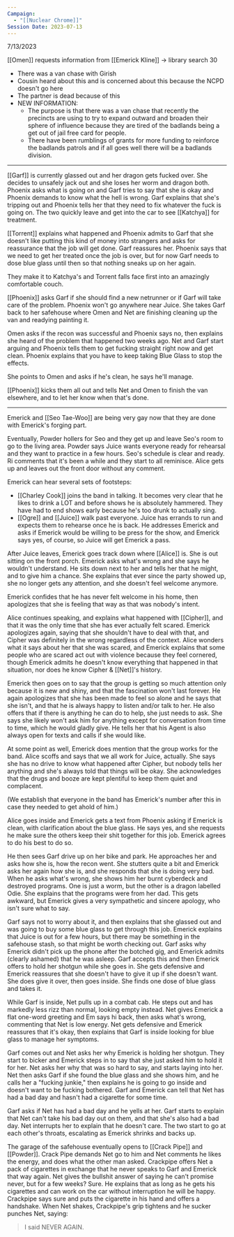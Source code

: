 ```yaml
---
Campaign:
  - "[[Nuclear Chrome]]"
Session Date: 2023-07-13
---
```

7/13/2023

[[Omen]] requests information from [[Emerick Kline]] -> library search 30

- There was a van chase with Girish
- Cousin heard about this and is concerned about this because the NCPD doesn't go here
- The partner is dead because of this
- NEW INFORMATION:
	- The purpose is that there was a van chase that recently the precincts are using to try to expand outward and broaden their sphere of influence because they are tired of the badlands being a get out of jail free card for people.
	- There have been rumblings of grants for more funding to reinforce the badlands patrols and if all goes well there will be a badlands division.

----

[[Garf]] is currently glassed out and her dragon gets fucked over. She decides to unsafely jack out and she loses her worm and dragon both. Phoenix asks what is going on and Garf tries to say that she is okay and Phoenix demands to know what the hell is wrong. Garf explains that she's tripping out and Phoenix tells her that they need to fix whatever the fuck is going on. The two quickly leave and get into the car to see [[Katchya]] for treatment.

[[Torrent]] explains what happened and Phoenix admits to Garf that she doesn't like putting this kind of money into strangers and asks for reassurance that the job will get done. Garf reassures her. Phoenix says that we need to get her treated once the job is over, but for now Garf needs to dose blue glass until then so that nothing sneaks up on her again.

They make it to Katchya's and Torrent falls face first into an amazingly comfortable couch.

[[Phoenix]] asks Garf if she should find a new netrunner or if Garf will take care of the problem. Phoenix won't go anywhere near Juice. She takes Garf back to her safehouse where Omen and Net are finishing cleaning up the van and readying painting it.

Omen asks if the recon was successful and Phoenix says no, then explains she heard of the problem that happened two weeks ago. Net and Garf start arguing and Phoenix tells them to get fucking straight right now and get clean. Phoenix explains that you have to keep taking Blue Glass to stop the effects.

She points to Omen and asks if he's clean, he says he'll manage.

[[Phoenix]] kicks them all out and tells Net and Omen to finish the van elsewhere, and to let her know when that's done.

----

Emerick and [[Seo Tae-Woo]] are being very gay now that they are done with Emerick's forging part.

Eventually, Powder hollers for Seo and they get up and leave Seo's room to go to the living area. Powder says Juice wants everyone ready for rehearsal and they want to practice in a few hours. Seo's schedule is clear and ready. Ri comments that it's been a while and they start to all reminisce. Alice gets up and leaves out the front door without any comment.

Emerick can hear several sets of footsteps:

- [[Charley Cook]] joins the band in talking. It becomes very clear that he likes to drink a LOT and before shows he is absolutely hammered. They have had to end shows early because he's too drunk to actually sing.
- [[Ogre]] and [[Juice]] walk past everyone. Juice has errands to run and expects them to rehearse once he is back. He addresses Emerick and asks if Emerick would be willing to be press for the show, and Emerick says yes, of course, so Juice will get Emerick a pass.

After Juice leaves, Emerick goes track down where [[Alice]] is. She is out sitting on the front porch. Emerick asks what's wrong and she says he wouldn't understand. He sits down next to her and tells her that he might, and to give him a chance. She explains that ever since the party showed up, she no longer gets any attention, and she doesn't feel welcome anymore.

Emerick confides that he has never felt welcome in his home, then apologizes that she is feeling that way as that was nobody's intent.

Alice continues speaking, and explains what happened with [[Cipher]], and that it was the only time that she has ever actually felt scared. Emerick apologizes again, saying that she shouldn't have to deal with that, and Cipher was definitely in the wrong regardless of the context. Alice wonders what it says about her that she was scared, and Emerick explains that some people who are scared act out with violence because they feel cornered, though Emerick admits he doesn't know everything that happened in that situation, nor does he know Cipher & [[Net]]'s history.

Emerick then goes on to say that the group is getting so much attention only because it is new and shiny, and that the fascination won't last forever. He again apologizes that she has been made to feel so alone and he says that she isn't, and that he is always happy to listen and/or talk to her. He also offers that if there is anything he can do to help, she just needs to ask. She says she likely won't ask him for anything except for conversation from time to time, which he would gladly give. He tells her that his Agent is also always open for texts and calls if she would like.

At some point as well, Emerick does mention that the group works for the band. Alice scoffs and says that we all work for Juice, actually. She says she has no drive to know what happened after Cipher, but nobody tells her anything and she's always told that things will be okay. She acknowledges that the drugs and booze are kept plentiful to keep them quiet and complacent.

(We establish that everyone in the band has Emerick's number after this in case they needed to get ahold of him.)

Alice goes inside and Emerick gets a text from Phoenix asking if Emerick is clean, with clarification about the blue glass. He says yes, and she requests he make sure the others keep their shit together for this job. Emerick agrees to do his best to do so.

He then sees Garf drive up on her bike and park. He approaches her and asks how she is, how the recon went. She stutters quite a bit and Emerick asks her again how she is, and she responds that she is doing very bad. When he asks what's wrong, she shows him her burnt cyberdeck and destroyed programs. One is just a worm, but the other is a dragon labelled Odie. She explains that the programs were from her dad. This gets awkward, but Emerick gives a very sympathetic and sincere apology, who isn't sure what to say.

Garf says not to worry about it, and then explains that she glassed out and was going to buy some blue glass to get through this job. Emerick explains that Juice is out for a few hours, but there may be something in the safehouse stash, so that might be worth checking out. Garf asks why Emerick didn't pick up the phone after the botched gig, and Emerick admits (clearly ashamed) that he was asleep. Garf accepts this and then Emerick offers to hold her shotgun while she goes in. She gets defensive and Emerick reassures that she doesn't have to give it up if she doesn't want. She does give it over, then goes inside. She finds one dose of blue glass and takes it.

While Garf is inside, Net pulls up in a combat cab. He steps out and has markedly less rizz than normal, looking empty instead. Net gives Emerick a flat one-word greeting and Em says hi back, then asks what's wrong, commenting that Net is low energy. Net gets defensive and Emerick reassures that it's okay, then explains that Garf is inside looking for blue glass to manage her symptoms.

Garf comes out and Net asks her why Emerick is holding her shotgun. They start to bicker and Emerick steps in to say that she just asked him to hold it for her. Net asks her why that was so hard to say, and starts laying into her. Net then asks Garf if she found the blue glass and she shows him, and he calls her a "fucking junkie," then explains he is going to go inside and doesn't want to be fucking bothered. Garf and Emerick can tell that Net has had a bad day and hasn't had a cigarette for some time.

Garf asks if Net has had a bad day and he yells at her. Garf starts to explain that Net can't take his bad day out on them, and that she's also had a bad day. Net interrupts her to explain that he doesn't care. The two start to go at each other's throats, escalating as Emerick shrinks and backs up.
  
The garage of the safehouse eventually opens to [[Crack Pipe]] and [[Powder]]. Crack Pipe demands Net go to him and Net comments he likes the energy, and does what the other man asked. Crackpipe offers Net a pack of cigarettes in exchange that he never speaks to Garf and Emerick that way again. Net gives the bullshit answer of saying he can't promise never, but for a few weeks? Sure. He explains that as long as he gets his cigarettes and can work on the car without interruption he will be happy. Crackpipe says sure and puts the cigarette in his hand and offers a handshake. When Net shakes, Crackpipe's grip tightens and he sucker punches Net, saying:

>I said NEVER AGAIN.